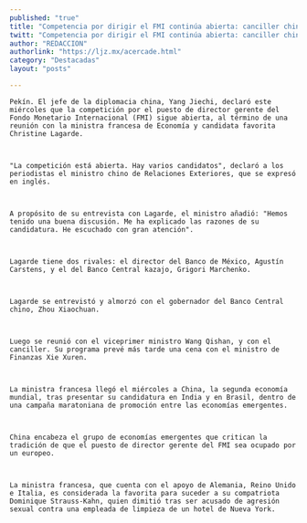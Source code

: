```yaml
---
published: "true"
title: "Competencia por dirigir el FMI continúa abierta: canciller chino"
twitt: "Competencia por dirigir el FMI continúa abierta: canciller chino"
author: "REDACCION"
authorlink: "https://ljz.mx/acercade.html"
category: "Destacadas"
layout: "posts"

---
```



  
    Pekín. El jefe de la diplomacia china, Yang Jiechi, declaró este miércoles que la competición por el puesto de director gerente del Fondo Monetario Internacional (FMI) sigue abierta, al término de una reunión con la ministra francesa de Economía y candidata favorita Christine Lagarde.
  
  
  
    "La competición está abierta. Hay varios candidatos", declaró a los periodistas el ministro chino de Relaciones Exteriores, que se expresó en inglés.
  
  
  
    A propósito de su entrevista con Lagarde, el ministro añadió: "Hemos tenido una buena discusión. Me ha explicado las razones de su candidatura. He escuchado con gran atención".
  
  
  
    Lagarde tiene dos rivales: el director del Banco de México, Agustín Carstens, y el del Banco Central kazajo, Grigori Marchenko.
  
  
  
    Lagarde se entrevistó y almorzó con el gobernador del Banco Central chino, Zhou Xiaochuan.
  
  
  
    Luego se reunió con el viceprimer ministro Wang Qishan, y con el canciller. Su programa prevé más tarde una cena con el ministro de Finanzas Xie Xuren.
  
  
  
    La ministra francesa llegó el miércoles a China, la segunda economía mundial, tras presentar su candidatura en India y en Brasil, dentro de una campaña maratoniana de promoción entre las economías emergentes.
  
  
  
    China encabeza el grupo de economías emergentes que critican la tradición de que el puesto de director gerente del FMI sea ocupado por un europeo.
  
  
  
    La ministra francesa, que cuenta con el apoyo de Alemania, Reino Unido e Italia, es considerada la favorita para suceder a su compatriota Dominique Strauss-Kahn, quien dimitió tras ser acusado de agresión sexual contra una empleada de limpieza de un hotel de Nueva York.
  

